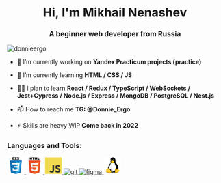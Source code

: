 <h1 align="center">Hi, I'm Mikhail Nenashev</h1>
<h3 align="center">A beginner web developer from Russia</h3>

<p align="left"> <img src="https://komarev.com/ghpvc/?username=donnieergo&label=Profile%20views&color=0e75b6&style=flat" alt="donnieergo" /> </p>

- 🔭 I’m currently working on **Yandex Practicum projects (practice)**

- 🌱 I’m currently learning **HTML / CSS / JS**

- 👨‍💻 I plan to learn **React / Redux / TypeScript / WebSockets / Jest+Cypress / Node.js / Express / MongoDB / PostgreSQL / Nest.js**

- 📫 How to reach me **TG: @Donnie_Ergo**

- ⚡ Skills are heavy WIP **Come back in 2022**


<h3 align="left">Languages and Tools:</h3>
<p align="left"> <a href="https://www.w3schools.com/css/" target="_blank"> <img src="https://raw.githubusercontent.com/devicons/devicon/master/icons/css3/css3-original-wordmark.svg" alt="css3" width="40" height="40"/> </a> <a href="https://www.w3.org/html/" target="_blank"> <img src="https://raw.githubusercontent.com/devicons/devicon/master/icons/html5/html5-original-wordmark.svg" alt="html5" width="40" height="40"/> </a> <a href="https://developer.mozilla.org/en-US/docs/Web/JavaScript" target="_blank"> <img src="https://raw.githubusercontent.com/devicons/devicon/master/icons/javascript/javascript-original.svg" alt="javascript" width="40" height="40"/> </a> <a href="https://git-scm.com/" target="_blank"> <img src="https://www.vectorlogo.zone/logos/git-scm/git-scm-icon.svg" alt="git" width="40" height="40"/> </a> <a href="https://www.figma.com/" target="_blank"> <img src="https://www.vectorlogo.zone/logos/figma/figma-icon.svg" alt="figma" width="40" height="40"/> </a> <a href="https://www.linux.org/" target="_blank"> <img src="https://raw.githubusercontent.com/devicons/devicon/master/icons/linux/linux-original.svg" alt="linux" width="40" height="40"/> </a> </p>
